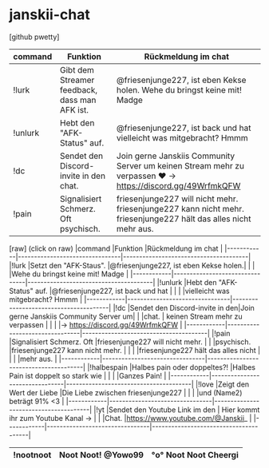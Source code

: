 # janskii-chat

[github pwetty]

|command     |Funktion                        |Rückmeldung im chat                    |
|------------|--------------------------------|---------------------------------------|
|!lurk       |Gibt dem Streamer feedback, dass man AFK ist.|@friesenjunge227, ist eben Kekse holen. Wehe du bringst keine mit! Madge|
|!unlurk     |Hebt den "AFK-Status" auf.      |@friesenjunge227, ist back und hat vielleicht was mitgebracht? Hmmm|
|!dc         |Sendet den Discord-invite in den chat.|Join gerne Janskiis Community Server um keinen Stream mehr zu verpassen ♥ -> https://discord.gg/49WrfmkQFW|
|!pain       |Signalisiert Schmerz. Oft psychisch.      |friesenjunge227 will nicht mehr. friesenjunge227 kann nicht mehr.                      friesenjunge227 hält das alles nicht  mehr aus.|


[raw] (click on raw)
|command     |Funktion                        |Rückmeldung im chat                    |
|------------|--------------------------------|---------------------------------------|
|!lurk       |Setzt den "AFK-Staus".          |@friesenjunge227, ist eben Kekse holen.|
|            |                                |Wehe du bringst keine mit! Madge       |
|------------|--------------------------------|---------------------------------------|
|!unlurk     |Hebt den "AFK-Status" auf.      |@friesenjunge227, ist back und hat     |
|            |                                |vielleicht was mitgebracht? Hmmm       |
|------------|--------------------------------|---------------------------------------|
|!dc         |Sendet den Discord-invite in den|Join gerne Janskiis Community Server um|
|            |chat.                           | keinen Stream mehr zu verpassen       | 
|            |                                |-> https://discord.gg/49WrfmkQFW       |
|------------|--------------------------------|---------------------------------------|
|!pain       |Signalisiert Schmerz. Oft       |friesenjunge227 will nicht mehr.       |
|            |psychisch.                      |friesenjunge227 kann nicht mehr.       |
|            |                                |friesenjunge227 hält das alles nicht   |
|            |                                |mehr aus.                              |
|------------|--------------------------------|---------------------------------------|
|!halbespain |Halbes pain oder doppeltes?!    |Halbes Pain ist doppelt so stark wie   |
|            |                                |Ganzes Pain!                           |
|------------|--------------------------------|---------------------------------------|
|!love       |Zeigt den Wert der Liebe        |Die Liebe zwischen friesenjunge227     |
|            |                                |und (Name2) beträgt 91% <3             |
|------------|--------------------------------|---------------------------------------|
|!yt         |Sendet den Youtube Link im den  | Hier kommt ihr zum Youtube Kanal ->   |
|            |Chat.                           |https://www.youtube.com/@Janskii_      |
|------------|--------------------------------|---------------------------------------|


|!nootnoot   |Noot Noot! @Yowo99              |°o° Noot Noot Cheergi                  |
|------------|--------------------------------|---------------------------------------|
